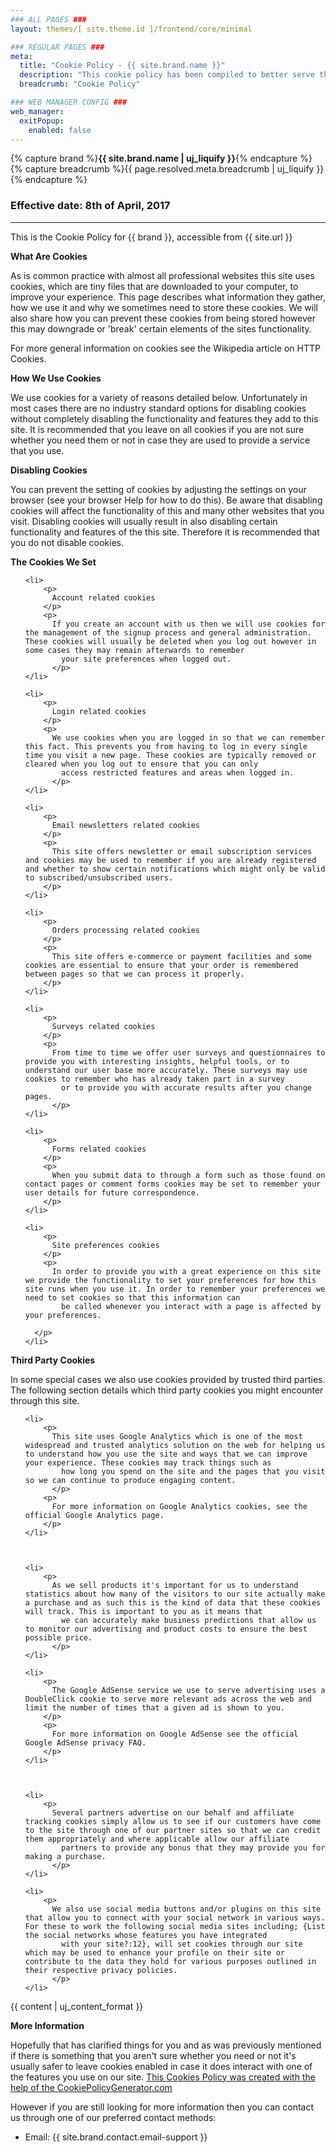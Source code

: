 ```yaml
---
### ALL PAGES ###
layout: themes/[ site.theme.id ]/frontend/core/minimal

### REGULAR PAGES ###
meta:
  title: "Cookie Policy - {{ site.brand.name }}"
  description: "This cookie policy has been compiled to better serve those who are concerned with how their personal information is being used online."
  breadcrumb: "Cookie Policy"

### WEB MANAGER CONFIG ###
web_manager:
  exitPopup:
    enabled: false
---
```


{% capture brand %}**{{ site.brand.name | uj_liquify }}**{% endcapture %}
{% capture breadcrumb %}{{ page.resolved.meta.breadcrumb | uj_liquify }}{% endcapture %}

### Effective date: <span class="text-primary">8th of April, 2017</span>
<hr>

<p>
  This is the Cookie Policy for {{ brand }}, accessible from {{ site.url }}
</p>

<p>
  <strong>What Are Cookies</strong>
</p>

<p>
  As is common practice with almost all professional websites this site uses cookies, which are tiny files that are downloaded to your computer, to improve your experience. This page describes what information they gather, how we use it and why we sometimes
    need to store these cookies. We will also share how you can prevent these cookies from being stored however this may downgrade or 'break' certain elements of the sites functionality.
  </p>

<p>
  For more general information on cookies see the Wikipedia article on HTTP Cookies.
</p>

<p>
  <strong>How We Use Cookies</strong>
</p>

<p>
  We use cookies for a variety of reasons detailed below. Unfortunately in most cases there are no industry standard options for disabling cookies without completely disabling the functionality and features they add to this site. It is recommended that
    you leave on all cookies if you are not sure whether you need them or not in case they are used to provide a service that you use.
  </p>

<p>
  <strong>Disabling Cookies</strong>
</p>

<p>
  You can prevent the setting of cookies by adjusting the settings on your browser (see your browser Help for how to do this). Be aware that disabling cookies will affect the functionality of this and many other websites that you visit. Disabling cookies
    will usually result in also disabling certain functionality and features of the this site. Therefore it is recommended that you do not disable cookies.
  </p>


<p>
  <strong>The Cookies We Set</strong>
</p>

<ul>

    <li>
        <p>
          Account related cookies
        </p>
        <p>
          If you create an account with us then we will use cookies for the management of the signup process and general administration. These cookies will usually be deleted when you log out however in some cases they may remain afterwards to remember
            your site preferences when logged out.
          </p>
    </li>

    <li>
        <p>
          Login related cookies
        </p>
        <p>
          We use cookies when you are logged in so that we can remember this fact. This prevents you from having to log in every single time you visit a new page. These cookies are typically removed or cleared when you log out to ensure that you can only
            access restricted features and areas when logged in.
          </p>
    </li>

    <li>
        <p>
          Email newsletters related cookies
        </p>
        <p>
          This site offers newsletter or email subscription services and cookies may be used to remember if you are already registered and whether to show certain notifications which might only be valid to subscribed/unsubscribed users.
        </p>
    </li>

    <li>
        <p>
          Orders processing related cookies
        </p>
        <p>
          This site offers e-commerce or payment facilities and some cookies are essential to ensure that your order is remembered between pages so that we can process it properly.
        </p>
    </li>

    <li>
        <p>
          Surveys related cookies
        </p>
        <p>
          From time to time we offer user surveys and questionnaires to provide you with interesting insights, helpful tools, or to understand our user base more accurately. These surveys may use cookies to remember who has already taken part in a survey
            or to provide you with accurate results after you change pages.
          </p>
    </li>

    <li>
        <p>
          Forms related cookies
        </p>
        <p>
          When you submit data to through a form such as those found on contact pages or comment forms cookies may be set to remember your user details for future correspondence.
        </p>
    </li>

    <li>
        <p>
          Site preferences cookies
        </p>
        <p>
          In order to provide you with a great experience on this site we provide the functionality to set your preferences for how this site runs when you use it. In order to remember your preferences we need to set cookies so that this information can
            be called whenever you interact with a page is affected by your preferences.

      </p>
    </li>

</ul>

<p>
  <strong>Third Party Cookies</strong>
</p>

<p>
  In some special cases we also use cookies provided by trusted third parties. The following section details which third party cookies you might encounter through this site.
</p>

<ul>

    <li>
        <p>
          This site uses Google Analytics which is one of the most widespread and trusted analytics solution on the web for helping us to understand how you use the site and ways that we can improve your experience. These cookies may track things such as
            how long you spend on the site and the pages that you visit so we can continue to produce engaging content.
          </p>
        <p>
          For more information on Google Analytics cookies, see the official Google Analytics page.
        </p>
    </li>



    <li>
        <p>
          As we sell products it's important for us to understand statistics about how many of the visitors to our site actually make a purchase and as such this is the kind of data that these cookies will track. This is important to you as it means that
            we can accurately make business predictions that allow us to monitor our advertising and product costs to ensure the best possible price.
          </p>
    </li>

    <li>
        <p>
          The Google AdSense service we use to serve advertising uses a DoubleClick cookie to serve more relevant ads across the web and limit the number of times that a given ad is shown to you.
        </p>
        <p>
          For more information on Google AdSense see the official Google AdSense privacy FAQ.
        </p>
    </li>



    <li>
        <p>
          Several partners advertise on our behalf and affiliate tracking cookies simply allow us to see if our customers have come to the site through one of our partner sites so that we can credit them appropriately and where applicable allow our affiliate
            partners to provide any bonus that they may provide you for making a purchase.
          </p>
    </li>

    <li>
        <p>
          We also use social media buttons and/or plugins on this site that allow you to connect with your social network in various ways. For these to work the following social media sites including; {List the social networks whose features you have integrated
            with your site?:12}, will set cookies through our site which may be used to enhance your profile on their site or contribute to the data they hold for various purposes outlined in their respective privacy policies.
          </p>
    </li>

</ul>

{{ content | uj_content_format }}

<p>
  <strong>More Information</strong>
</p>

<p>
  Hopefully that has clarified things for you and as was previously mentioned if there is something that you aren't sure whether you need or not it's usually safer to leave cookies enabled in case it does interact with one of the features you use on our
    site. <a href="https://cookiepolicygenerator.com" rel="nofollow">This Cookies Policy was
        created with the help of the CookiePolicyGenerator.com</a>
      </p>

<p>
  However if you are still looking for more information then you can contact us through one of our preferred contact methods:

</p>

<ul>
    <li>Email: {{ site.brand.contact.email-support }}</li>

</ul>
